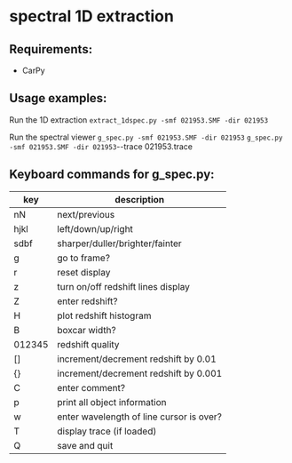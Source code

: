 # spectral 1D extraction

## Requirements:
* CarPy

## Usage examples:

Run the 1D extraction
`extract_1dspec.py -smf 021953.SMF -dir 021953`

Run the spectral viewer
`g_spec.py -smf 021953.SMF -dir 021953`
`g_spec.py -smf 021953.SMF -dir 021953`--trace 021953.trace

## Keyboard commands for g_spec.py:

| key | description |
| --- | ---|
| nN | next/previous |
| hjkl | left/down/up/right |
| sdbf | sharper/duller/brighter/fainter |
| g | go to frame? |
| r | reset display |
| z | turn on/off redshift lines display |
| Z | enter redshift? |
| H | plot redshift histogram |
| B | boxcar width? |
| 012345 | redshift quality |
| [] | increment/decrement redshift by 0.01 |
| {} | increment/decrement redshift by 0.001 |
| C | enter comment? |
| p | print all object information |
| w | enter wavelength of line cursor is over? |
| T | display trace (if loaded) |
| Q | save and quit |




